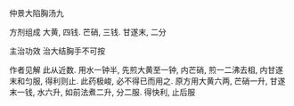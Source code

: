 仲景大陷胸汤九

方剂组成 大黄, 四钱. 芒硝, 三钱. 甘遂末, 二分 

主治功效 治大结胸手不可按 

作者见解 此从近数. 用水一钟半, 先煎大黄至一钟, 内芒硝, 煎一二沸去柤, 内甘遂末和匀服, 得利则止. 此药极峻, 必不得已而用之. 原方用大黄六两, 芒硝一升, 甘遂末一钱, 水六升, 如前法煮二升, 分二服. 得快利, 止后服 

